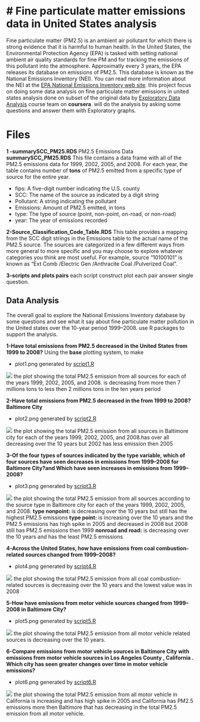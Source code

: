 # # Fine particulate matter emissions data in  United States analysis
 
 Fine particulate matter (PM2.5) is an ambient air pollutant for which there is strong evidence that it is harmful to human health. In the United States, the Environmental Protection Agency (EPA) is tasked with setting national ambient air quality standards for fine PM and for tracking the emissions of this pollutant into the atmosphere. Approximatly every 3 years, the EPA releases its database on emissions of PM2.5. This database is known as the National Emissions Inventory (NEI). You can read more information about the NEI at the [EPA National Emissions Inventory web site](http://www.epa.gov/ttn/chief/eiinformation.html).
this project focus on doing some data analysis on fine particulate matter emissions in united states analysis done on subset of the original data by [Exploratory Data Analysis](https://www.coursera.org/learn/exploratory-data-analysis/home/welcome) course team on  **coursera**.
will do the analysis by asking some questions and answer them with Exploratory graphs.


# Files
**1 -summarySCC_PM25.RDS**
PM2.5 Emissions Data  **summarySCC_PM25.RDS** This file contains a data frame with all of the PM2.5 emissions data for 1999, 2002, 2005, and 2008. For each year, the table contains number of **tons** of PM2.5 emitted from a specific type of source for the entire year.
   -   fips: A five-digit number indicating the U.S. county
   -   SCC: The name of the source as indicated by a digit string 
   -   Pollutant: A string indicating the pollutant
   -   Emissions: Amount of PM2.5 emitted, in tons
   -   type: The type of source (point, non-point, on-road, or non-road)
   -   year: The year of emissions recorded
   
**2-Source_Classification_Code_Table.RDS**
This table provides a mapping from the SCC digit strings in the Emissions table to the actual name of the PM2.5 source. The sources are categorized in a few different ways from more general to more specific and you may choose to explore whatever categories you think are most useful. For example, source “10100101” is known as “Ext Comb /Electric Gen /Anthracite Coal /Pulverized Coal”. 

**3-scripts and plots pairs** 
each script construct plot each pair answer single question. 

## Data Analysis

The overall goal to explore the National Emissions Inventory database by some questions and see what it say about fine particulate matter pollution in the United states over the 10-year period 1999–2008. use  R packages to support the analysis.

**1-Have total emissions from PM2.5 decreased in the United States from 1999 to 2008?**
 Using the **base** plotting system, to make
- plot1.png generated by [script1.R](https://github.com/Amrabdelhamed611/Fine-particulate-matter-emissions-data/blob/master/script1.R)

![ ](https://github.com/Amrabdelhamed611/Fine-particulate-matter-emissions-data/blob/master/plot1.png)
 the plot showing the total PM2.5 emission from all sources for each of the years 1999, 2002, 2005, and 2008. is decreasing from more then 7 millions tons to less then 2 millions tons in the ten years period
 
**2-Have total emissions from PM2.5 decreased in the from 1999 to 2008?Baltimore City**
- plot2.png generated by [script2.R](https://github.com/Amrabdelhamed611/Fine-particulate-matter-emissions-data/blob/master/script2.R)

![ ](https://github.com/Amrabdelhamed611/Fine-particulate-matter-emissions-data/blob/master/plot2.png)
the plot showing the total PM2.5 emission from all sources in Baltimore city for each of the years 1999, 2002, 2005, and 2008.has over all decreasing over the 10 years but 2002 has less emission then 2005

**3-Of the four types of sources indicated by the type variable, which of  four sources have seen decreases in emissions from 1999–2008 for Baltimore City?and Which have seen increases in emissions from 1999–2008?**
- plot3.png generated by [script3.R](https://github.com/Amrabdelhamed611/Fine-particulate-matter-emissions-data/blob/master/script3.R)

![ ](https://github.com/Amrabdelhamed611/Fine-particulate-matter-emissions-data/blob/master/plot3.png)
the plot showing the total PM2.5 emission from all sources according to the source type in Baltimore city for each of the years 1999, 2002, 2005, and 2008. 
**type nonpoint:** is decreasing over the 10 years but still has the highest
PM2.5 emissions
 **type point:** is increasing over the 10 years and the PM2.5 emissions has
high spike in 2005 and decreased in 2008 but 2008 still has PM2.5 emissions then 1999
**nonroad and road:** is decreasing over the 10 years and has the least
PM2.5 emissions

**4-Across the United States, how have emissions from coal combustion-related sources changed from 1999–2008?**
- plot4.png generated by [script4.R](https://github.com/Amrabdelhamed611/Fine-particulate-matter-emissions-data/blob/master/script4.R)

![ ](https://github.com/Amrabdelhamed611/Fine-particulate-matter-emissions-data/blob/master/plot4.png)
the plot showing the total PM2.5 emission from all coal combustion-related sources is decreasing over the 10 years and the lowest value was in 2008

**5-How have emissions from motor vehicle sources changed from 1999–2008 in Baltimore City?**
- plot5.png generated by [script5.R](https://github.com/Amrabdelhamed611/Fine-particulate-matter-emissions-data/blob/master/script5.R)

![ ](https://github.com/Amrabdelhamed611/Fine-particulate-matter-emissions-data/blob/master/plot5.png)
the plot showing the total PM2.5 emission from all motor vehicle related sources is decreasing over the 10 years.

**6-Compare emissions from motor vehicle sources in Baltimore City with emissions from motor vehicle sources in Los Angeles County , California . Which city has seen greater changes over time in motor vehicle emissions?**
- plot6.png generated by [script6.R](https://github.com/Amrabdelhamed611/Fine-particulate-matter-emissions-data/blob/master/script6.R)

![ ](https://github.com/Amrabdelhamed611/Fine-particulate-matter-emissions-data/blob/master/plot6.png)
the plot showing the total PM2.5 emission from all motor vehicle in California  is increasing  and has high spike in 2005 and California has PM2.5 emissions more then Baltimore that has decreasing in the total PM2.5 emission from all motor vehicle.
